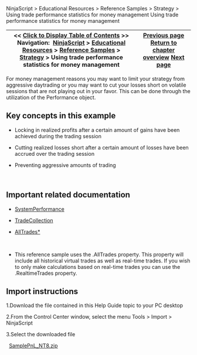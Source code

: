 ﻿
NinjaScript > Educational Resources > Reference Samples > Strategy > Using trade performance statistics for money management
Using trade performance statistics for money management

| << [Click to Display Table of Contents](using_trade_performance_statis.md) >> **Navigation:**     [NinjaScript](ninjascript.md) > [Educational Resources](educational_resources.md) > [Reference Samples](reference_samples.md) > [Strategy](strategy2.md) > Using trade performance statistics for money management | [Previous page](using_isrising_and_isfalling_c.md) [Return to chapter overview](strategy2.md) [Next page](tips.md) |
| --- | --- |

For money management reasons you may want to limit your strategy from aggressive daytrading or you may want to cut your losses short on volatile sessions that are not playing out in your favor. This can be done through the utilization of the Performance object.
## 
## Key concepts in this example
- Locking in realized profits after a certain amount of gains have been achieved during the trading session

- Cutting realized losses short after a certain amount of losses have been accrued over the trading session

- Preventing aggressive amounts of trading

 
## Important related documentation
- [SystemPerformance](systemperformance.md)

- [TradeCollection](tradecollection.md)

- [AllTrades*](alltrades.md)

 
* This reference sample uses the .AllTrades property. This property will include all historical virtual trades as well as real-time trades. If you wish to only make calculations based on real-time trades you can use the .RealtimeTrades property.
 
## Import instructions
1.Download the file contained in this Help Guide topic to your PC desktop

2.From the Control Center window, select the menu Tools > Import > NinjaScript

3.Select the downloaded file

 
[SamplePnL_NT8.zip](https://ninjatrader.com/support/helpGuides/nt8/samples/SamplePnL_NT8.zip)
